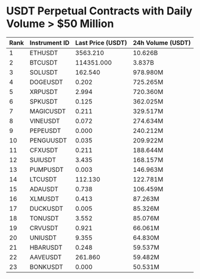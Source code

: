 # USDT Perpetual Contracts with Daily Volume > $50 Million

| Rank | Instrument ID | Last Price (USDT) | 24h Volume (USDT) |
|------|---------------|-------------------|-------------------|
| 1 | ETHUSDT | 3563.210 | 10.626B |
| 2 | BTCUSDT | 114351.000 | 3.837B |
| 3 | SOLUSDT | 162.540 | 978.980M |
| 4 | DOGEUSDT | 0.202 | 725.265M |
| 5 | XRPUSDT | 2.994 | 720.360M |
| 6 | SPKUSDT | 0.125 | 362.025M |
| 7 | MAGICUSDT | 0.211 | 329.517M |
| 8 | VINEUSDT | 0.072 | 274.634M |
| 9 | PEPEUSDT | 0.000 | 240.212M |
| 10 | PENGUUSDT | 0.035 | 209.922M |
| 11 | CFXUSDT | 0.211 | 188.644M |
| 12 | SUIUSDT | 3.435 | 168.157M |
| 13 | PUMPUSDT | 0.003 | 146.963M |
| 14 | LTCUSDT | 112.130 | 122.781M |
| 15 | ADAUSDT | 0.738 | 106.459M |
| 16 | XLMUSDT | 0.413 | 87.263M |
| 17 | DUCKUSDT | 0.005 | 85.326M |
| 18 | TONUSDT | 3.552 | 85.076M |
| 19 | CRVUSDT | 0.921 | 66.061M |
| 20 | UNIUSDT | 9.355 | 64.830M |
| 21 | HBARUSDT | 0.248 | 59.537M |
| 22 | AAVEUSDT | 261.860 | 59.482M |
| 23 | BONKUSDT | 0.000 | 50.531M |

